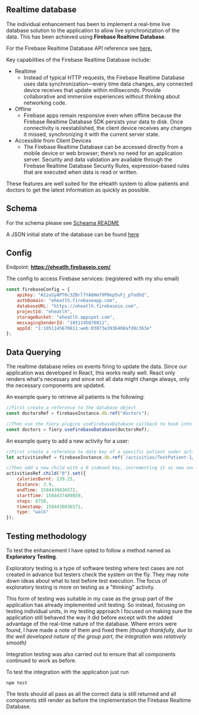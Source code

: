 ## Realtime database

The individual enhancement has been to implement a real-time live database solution to the application to allow live synchronization of the data. This has been achieved using **Firebase Realtime Database**.

For the Firebase Realtime Database API reference see [here.](https://firebase.google.com/docs/database)

Key capabilities of the Firebase Realtime Database include:

- Realtime
  - Instead of typical HTTP requests, the Firebase Realtime Database uses data synchronization—every time data changes, any connected device receives that update within milliseconds. Provide collaborative and immersive experiences without thinking about networking code.
- Offline
  - Firebase apps remain responsive even when offline because the Firebase Realtime Database SDK persists your data to disk. Once connectivity is reestablished, the client device receives any changes it missed, synchronizing it with the current server state.
- Accessible from Client Devices
  - The Firebase Realtime Database can be accessed directly from a mobile device or web browser; there’s no need for an application server. Security and data validation are available through the Firebase Realtime Database Security Rules, expression-based rules that are executed when data is read or written.

These features are well suited for the eHealth system to allow patients and doctors to get the latest information as quickly as possible.

## Schema

For the schema please see [Scheama README](./out/README.md)

A JSON initial state of the database can be found [here](./src/data/firebase_data_final.json)

## Config

Endpoint: **https://eheatlh.firebaseio.com/**

The config to access Firebase services:
(registered with my shu email)

```javascript
const firebaseConfig = {
	apiKey: "AIzaSyAPT0c3ZBrlfYA8Hm79P0ep5uFj_pTodhQ",
	authDomain: "eheatlh.firebaseapp.com",
	databaseURL: "https://eheatlh.firebaseio.com",
	projectId: "eheatlh",
	storageBucket: "eheatlh.appspot.com",
	messagingSenderId: "1051145670811",
	appId: "1:1051145670811:web:03073e3936408afd9c363e"
};
```

## Data Querying

The realtime database relies on events firing to update the data. Since our application was developed in React, this works really well. React only renders what's necessary and since not all data might change always, only the necessary components are updated.

An example query to retrieve all patients is the following:

```javascript
//First create a reference to the database object
const doctorsRef = firebaseInstance.db.ref("doctors");

//Then use the fiery plugins useFirebaseDatabase callback to hook into events
const doctors = fiery.useFirebaseDatabase(doctorsRef);
```

An example query to add a new activity for a user:

```javascript
//First create a reference to date key of a specific patient under activities
let activitiesRef = firebaseInstance.db.ref(`/activities/TestPatient-1/18-03-2020`);

//Then add a new child with a 0 indexed key, incrementing it as new ones are added.
activitiesRef.child("0").set({
	caloriesBurnt: 139.25,
	distance: 3.9,
	endTime: 1584439836571,
	startTime: 1584437409859,
	steps: 8750,
	timestamp: 1584439836571,
	type: "walk"
});
```

## Testing methodology

To test the enhancement I have opted to follow a method named as **Exploratory Testing**.

Exploratory testing is a type of software testing where test cases are not created in advance but testers check the system on the fly. They may note down ideas about what to test before test execution. The focus of exploratory testing is more on testing as a "thinking" activity.

This form of testing was suitable in my case as the group part of the application has already implemented unit testing. So instead, focusing on testing individual units, in my testing approach I focused on making sure the application still behaved the way it did before except with the added advantage of the real-time nature of the database. Where errors were found, I have made a note of them and fixed them _(though thankfully, due to the well developed nature of the group part, the integration was relatively smooth)_

Integration testing was also carried out to ensure that all components continued to work as before.

To test the integration with the application just run

```
npm test
```

The tests should all pass as all the correct data is still returned and all components still render as before the implementation the Firebase Realtime Database.
